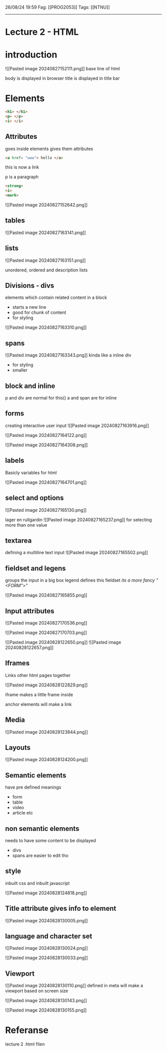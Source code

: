 26/08/24 19:59
Fag: [[PROG2053]]
Tags: [[NTNU]]
___

# Lecture 2 - HTML

# introduction
![[Pasted image 20240827152111.png]]
base line of html

body is displayed in browser
title is displayed in title bar


# Elements

```html
<h1> </h1>
<p> </p>
<i> </i>
```



## Attributes
goes inside elements gives them attributes

```html
<a href= "www"> hello </a>
```
this is now a link 

p is  a paragraph

```html
<strong>
<i>
<mark>

```
![[Pasted image 20240827152642.png]]

## tables
![[Pasted image 20240827163141.png]]

## lists
![[Pasted image 20240827163151.png]]

unordered, ordered and description lists

## Divisions - divs
elements which contain related content in a block
- starts a new line
- good for chunk of content
- for styling

![[Pasted image 20240827163310.png]]


## spans
![[Pasted image 20240827163343.png]]
kinda like a inline div
- for styling
- smaller

## block and inline
p and div are normal for this()
a and span are for inline

## forms
creating interactive user input
![[Pasted image 20240827163916.png]]


![[Pasted image 20240827164122.png]]

![[Pasted image 20240827164308.png]]


## labels
Basicly variables for html

![[Pasted image 20240827164701.png]]

## select and options
![[Pasted image 20240827165130.png]]

lager en rullgardin
![[Pasted image 20240827165237.png]]
for selecting more than one value

## textarea
defining a multiline text input
![[Pasted image 20240827165502.png]]

## fieldset and legens
groups the input in a big box
legend defines this fieldset
*its a more fancy "<FORM">"*


![[Pasted image 20240827165855.png]]

## Input attributes
![[Pasted image 20240827170536.png]]

![[Pasted image 20240827170703.png]]

![[Pasted image 20240828122650.png]]
![[Pasted image 20240828122657.png]]

## Iframes
Links other html pages together

![[Pasted image 20240828122829.png]]

iframe makes a little frame inside

anchor elements will make a link

## Media
![[Pasted image 20240828123844.png]]

## Layouts
![[Pasted image 20240828124200.png]]

## Semantic elements
have pre defined meanings
- form
- table
- video
- article etc
## non semantic elements
needs to have some content to be displayed
- divs
- spans
are easier to edit tho


## style
inbuilt css
and inbuilt javascript

![[Pasted image 20240828124818.png]]


## Title attribute gives info to element
![[Pasted image 20240828130005.png]]

## language and character set
![[Pasted image 20240828130024.png]]

![[Pasted image 20240828130033.png]]

## Viewport
![[Pasted image 20240828130110.png]]
defined in meta
will make a viewport based on screen size

![[Pasted image 20240828130143.png]]

![[Pasted image 20240828130155.png]]




# Referanse
lecture 2
.html filen